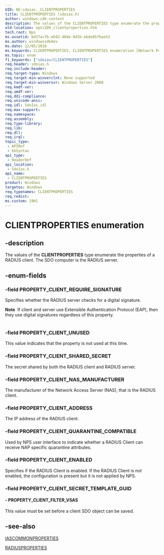 ```yaml
---
UID: NE:sdoias._CLIENTPROPERTIES
title: CLIENTPROPERTIES (sdoias.h)
author: windows-sdk-content
description: The values of the CLIENTPROPERTIES type enumerate the properties of a RADIUS client. The SDO computer is the RADIUS server.
old-location: nps\SDO_clientproperties.htm
tech.root: Nps
ms.assetid: bd37acfb-eb92-40de-945b-ebda95f6ae53
ms.author: windowssdkdev
ms.date: 12/05/2018
ms.keywords: CLIENTPROPERTIES, CLIENTPROPERTIES enumeration [Network Policy Server], PROPERTY_CLIENT_ADDRESS, PROPERTY_CLIENT_ENABLED, PROPERTY_CLIENT_FILTER_VSAS, PROPERTY_CLIENT_NAS_MANUFACTURER, PROPERTY_CLIENT_QUARANTINE_COMPATIBLE, PROPERTY_CLIENT_REQUIRE_SIGNATURE, PROPERTY_CLIENT_SHARED_SECRET, PROPERTY_CLIENT_UNUSED, _sdo_clientproperties, nps.SDO_clientproperties, sdo.clientproperties, sdoias/CLIENTPROPERTIES, sdoias/PROPERTY_CLIENT_ADDRESS, sdoias/PROPERTY_CLIENT_ENABLED, sdoias/PROPERTY_CLIENT_FILTER_VSAS, sdoias/PROPERTY_CLIENT_NAS_MANUFACTURER, sdoias/PROPERTY_CLIENT_QUARANTINE_COMPATIBLE, sdoias/PROPERTY_CLIENT_REQUIRE_SIGNATURE, sdoias/PROPERTY_CLIENT_SHARED_SECRET, sdoias/PROPERTY_CLIENT_UNUSED
ms.topic: enum
f1_keywords: ["sdoias/CLIENTPROPERTIES"]
req.header: sdoias.h
req.include-header: 
req.target-type: Windows
req.target-min-winverclnt: None supported
req.target-min-winversvr: Windows Server 2008
req.kmdf-ver: 
req.umdf-ver: 
req.ddi-compliance: 
req.unicode-ansi: 
req.idl: SdoIas.idl
req.max-support: 
req.namespace: 
req.assembly: 
req.type-library: 
req.lib: 
req.dll: 
req.irql: 
topic_type:
 - APIRef
 - kbSyntax
api_type:
 - HeaderDef
api_location:
 - SdoIas.h
api_name:
 - CLIENTPROPERTIES
product: Windows
targetos: Windows
req.typenames: CLIENTPROPERTIES
req.redist: 
ms.custom: 19H1
---
```


# CLIENTPROPERTIES enumeration


## -description


The values of the 
<b>CLIENTPROPERTIES</b> type enumerate the properties of a RADIUS client. The SDO computer is the RADIUS server.


## -enum-fields




### -field PROPERTY_CLIENT_REQUIRE_SIGNATURE

Specifies whether the RADIUS server checks for a digital signature.

<div class="alert"><b>Note</b>  If client and server use Extensible Authentication Protocol (EAP), then they use digital signatures regardless of this property.</div>
<div> </div>

### -field PROPERTY_CLIENT_UNUSED

This value indicates that the property is not used at this time.


### -field PROPERTY_CLIENT_SHARED_SECRET

The secret shared by both the RADIUS client and RADIUS server.


### -field PROPERTY_CLIENT_NAS_MANUFACTURER

The manufacturer of the Network Access Server (NAS), that is the RADIUS client.


### -field PROPERTY_CLIENT_ADDRESS

The IP address of the RADIUS client.


### -field PROPERTY_CLIENT_QUARANTINE_COMPATIBLE

Used by NPS user interface to indicate whether a RADIUS Client can receive NAP specific quarantine attributes.


### -field PROPERTY_CLIENT_ENABLED

Specifies if the RADIUS Client is enabled. If the RADIUS Client is not enabled, the configuration is present but it is not applied by NPS.


### -field PROPERTY_CLIENT_SECRET_TEMPLATE_GUID




#### - PROPERTY_CLIENT_FILTER_VSAS

This value must be set before a client SDO object can be saved.


## -see-also




<a href="https://docs.microsoft.com/windows/desktop/api/sdoias/ne-sdoias-_iascommonproperties">IASCOMMONPROPERTIES</a>



<a href="https://docs.microsoft.com/windows/desktop/api/sdoias/ne-sdoias-_radiusproperties">RADIUSPROPERTIES</a>
 

 

